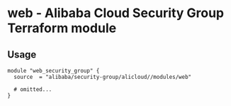 # web - Alibaba Cloud Security Group Terraform module

## Usage

```hcl
module "web_security_group" {
  source  = "alibaba/security-group/alicloud//modules/web"

  # omitted...
}
```

<!-- BEGINNING OF PRE-COMMIT-TERRAFORM DOCS HOOK -->
<!-- END OF PRE-COMMIT-TERRAFORM DOCS HOOK -->
